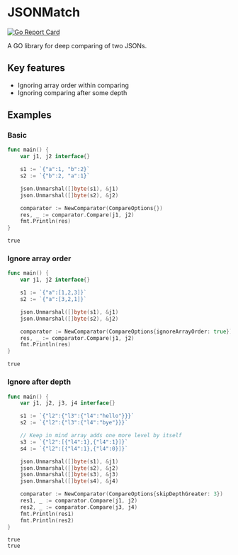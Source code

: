 # JSONMatch

[![Go Report Card](https://goreportcard.com/report/github.com/overdone/jsonmatch)](https://goreportcard.com/report/github.com/overdone/jsonmatch)

A GO library for deep comparing of two JSONs.

## Key features
- Ignoring array order within comparing
- Ignoring comparing after some depth

## Examples
### Basic
```go
func main() {
	var j1, j2 interface{}

	s1 := `{"a":1, "b":2}`
	s2 := `{"b":2, "a":1}`

	json.Unmarshal([]byte(s1), &j1)
	json.Unmarshal([]byte(s2), &j2)

	comparator := NewComparator(CompareOptions{})
	res, _ := comparator.Compare(j1, j2)
	fmt.Println(res)
}
```
```
true
```

### Ignore array order

```go
func main() {
	var j1, j2 interface{}

	s1 := `{"a":[1,2,3]}`
	s2 := `{"a":[3,2,1]}`

	json.Unmarshal([]byte(s1), &j1)
	json.Unmarshal([]byte(s2), &j2)

	comparator := NewComparator(CompareOptions{ignoreArrayOrder: true})
	res, _ := comparator.Compare(j1, j2)
	fmt.Println(res)
}
```
```
true
```

### Ignore after depth
```go
func main() {
	var j1, j2, j3, j4 interface{}

	s1 := `{"l2":{"l3":{"l4":"hello"}}}`
	s2 := `{"l2":{"l3":{"l4":"bye"}}}`

	// Keep in mind array adds one more level by itself
	s3 := `{"l2":[{"l4":1},{"l4":1}]}`
	s4 := `{"l2":[{"l4":1},{"l4":0}]}`

	json.Unmarshal([]byte(s1), &j1)
	json.Unmarshal([]byte(s2), &j2)
	json.Unmarshal([]byte(s3), &j3)
	json.Unmarshal([]byte(s4), &j4)

	comparator := NewComparator(CompareOptions{skipDepthGreater: 3})
	res1, _ := comparator.Compare(j1, j2)
	res2, _ := comparator.Compare(j3, j4)
	fmt.Println(res1)
	fmt.Println(res2)
}
```
```
true
true
```
